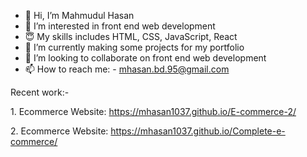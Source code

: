 - 👋 Hi, I’m Mahmudul Hasan
- 👀 I’m interested in front end web development 
- &#128519; My skills includes HTML, CSS, JavaScript, React
- 🌱 I’m currently making some projects for my portfolio
- 💞️ I’m looking to collaborate on front end web development
- 📫 How to reach me: - mhasan.bd.95@gmail.com
<p>Recent work:-</p>
<p>1. Ecommerce Website: <a href="https://mhasan1037.github.io/E-commerce-2/">https://mhasan1037.github.io/E-commerce-2/</a></p>
<p>2. Ecommerce Website: <a href="https://mhasan1037.github.io/Complete-e-commerce/">https://mhasan1037.github.io/Complete-e-commerce/</a></p>

<!---
mHasan1037/mHasan1037 is a ✨ special ✨ repository because its `README.md` (this file) appears on your GitHub profile.
You can click the Preview link to take a look at your changes.
--->
